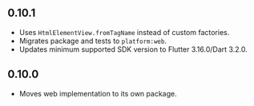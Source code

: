 ## 0.10.1

* Uses `HtmlElementView.fromTagName` instead of custom factories.
* Migrates package and tests to `platform:web`.
* Updates minimum supported SDK version to Flutter 3.16.0/Dart 3.2.0.

## 0.10.0

* Moves web implementation to its own package.
